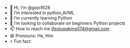- 👋 Hi, I’m @gojo1628
- 👀 I’m interested in python,AI/ML
- 🌱 I’m currently learning Python
- 💞️ I’m looking to collaborate on beginners Python projects
- 📫 How to reach me ifeoluwaking074@gmail.com
- 😄 Pronouns: He, Him
- ⚡ Fun fact: 

<!---
gojo1628/gojo1628 is a ✨ special ✨ repository because its `README.md` (this file) appears on your GitHub profile.
You can click the Preview link to take a look at your changes.
--->
